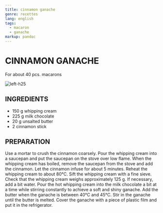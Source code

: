 ```yaml
---
title: cinnamon ganache
genre: recettes
lang: english
tags:
  - macaron 
  - ganache
markup: pandoc
---
```


# CINNAMON GANACHE

For about 40 pcs. macarons

![](/home/fred/.repo/traductions/recettes/images/macaron_kanel.jpg "left-h25")

## INGREDIENTS


- 150 g whipping cream
- 225 g milk chocolate
- 20 g unsalted butter
- 2 cinnamon stick

## PREPARATION

Use a mortar to crush the cinnamon coarsely.
Pour the whipping cream into a saucepan and put the saucepan on the stove over low flame.
When the whipping cream has boiled, remove the saucepan from the stove and add the cinnamon.
Let the cinnamon infuse for about 5 minutes.
Reheat the whipping cream to about 80°C.
Sift the whipping cream with a fine sieve.
Check that the whipping cream weighs approximately 125 g.
If necessary, add a bit water.
Pour the hot whipping cream into the milk chocolate a bit at a time while stirring constantly to achieve a soft and shiny ganache.
Add the butter when the ganache is between 40°C and 45°C.
Stir in the ganache until the butter is melted.
Cover the ganache with a piece of plastic film and put it in the refrigerator.

